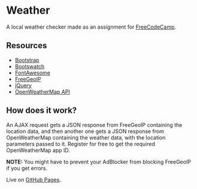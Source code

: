 # Weather

A local weather checker made as an assignment for [FreeCodeCamp](https://www.freecodecamp.com/).

## Resources

* [Bootstrap](http://getbootstrap.com/)
* [Bootswatch](https://bootswatch.com/)
* [FontAwesome](http://fontawesome.io/)
* [FreeGeoIP](http://freegeoip.net/)
* [jQuery](https://jquery.com/)
* [OpenWeatherMap API](https://openweathermap.org/api)


## How does it work?

An AJAX request gets a JSON response from FreeGeoIP containing the location data, and then another one gets a JSON response from OpenWeatherMap containing the weather data, with the location parameters passed to it. Register for free to get the required OpenWeatherMap app ID.

**NOTE:** You might have to prevent your AdBlocker from blocking FreeGeoIP if you get errors.
   
Live on [GitHub Pages](https://leohajder.github.io/weather).
